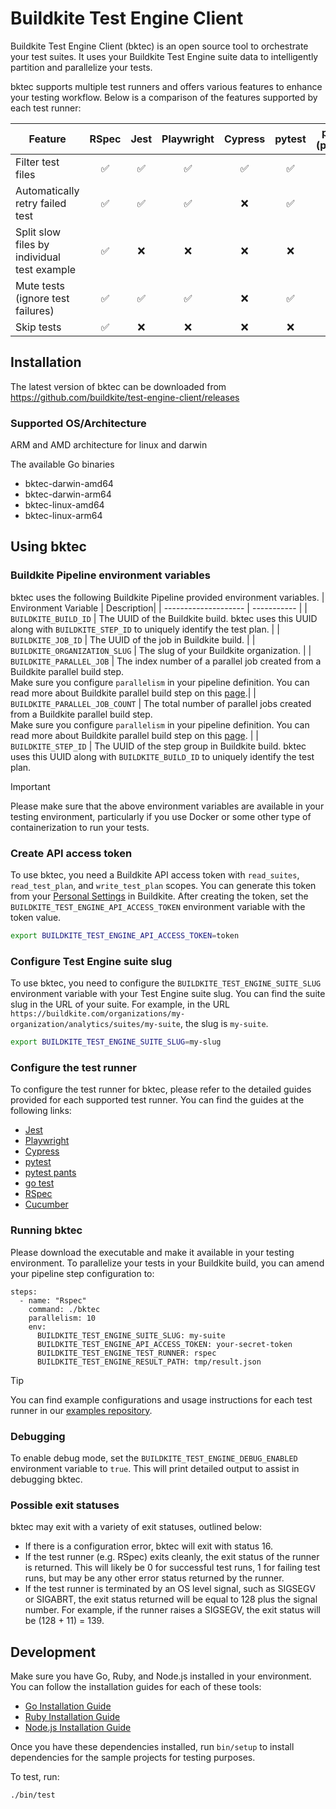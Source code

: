 # Buildkite Test Engine Client

Buildkite Test Engine Client (bktec) is an open source tool to orchestrate your test suites. It uses your Buildkite Test Engine suite data to intelligently partition and parallelize your tests.

bktec supports multiple test runners and offers various features to enhance your testing workflow. Below is a comparison of the features supported by each test runner:

| Feature                                            | RSpec | Jest | Playwright | Cypress | pytest | pants (pytest) | Go test | Cucumber |
| -------------------------------------------------- | :---: | :--: | :--------: | :-----: | :----: | :------------: | :-----: | :------: |
| Filter test files                                  |   ✅  |   ✅  |    ✅      |    ✅   |   ✅   |       ❌       |   ❌    |    ✅    |
| Automatically retry failed test                    |   ✅  |   ✅  |    ✅      |    ❌   |   ✅   |       ✅       |   ✅    |    ✅    |
| Split slow files by individual test example        |   ✅  |   ❌  |    ❌      |    ❌   |   ❌   |       ❌       |   ❌    |    ✅    |
| Mute tests (ignore test failures)                  |   ✅  |   ✅  |    ✅      |    ❌   |   ✅   |       ✅       |   ✅    |    ✅    |
| Skip tests                                         |   ✅  |   ❌  |    ❌      |    ❌   |   ❌   |       ❌       |   ❌    |    ✅    |

## Installation
The latest version of bktec can be downloaded from https://github.com/buildkite/test-engine-client/releases

### Supported OS/Architecture
ARM and AMD architecture for linux and darwin

The available Go binaries
- bktec-darwin-amd64
- bktec-darwin-arm64
- bktec-linux-amd64
- bktec-linux-arm64

## Using bktec

### Buildkite Pipeline environment variables
bktec uses the following Buildkite Pipeline provided environment variables.
| Environment Variable | Description|
| -------------------- | ----------- |
| `BUILDKITE_BUILD_ID` | The UUID of the Buildkite build. bktec uses this UUID along with `BUILDKITE_STEP_ID` to uniquely identify the test plan. |
| `BUILDKITE_JOB_ID` | The UUID of the job in Buildkite build. |
| `BUILDKITE_ORGANIZATION_SLUG` | The slug of your Buildkite organization. |
| `BUILDKITE_PARALLEL_JOB` | The index number of a parallel job created from a Buildkite parallel build step. <br>Make sure you configure `parallelism` in your pipeline definition.  You can read more about Buildkite parallel build step on this [page](https://buildkite.com/docs/pipelines/controlling-concurrency#concurrency-and-parallelism).|
| `BUILDKITE_PARALLEL_JOB_COUNT` | The total number of parallel jobs created from a Buildkite parallel build step. <br>Make sure you configure `parallelism` in your pipeline definition.  You can read more about Buildkite parallel build step on this [page](https://buildkite.com/docs/pipelines/controlling-concurrency#concurrency-and-parallelism). |
| `BUILDKITE_STEP_ID` | The UUID of the step group in Buildkite build. bktec uses this UUID along with `BUILDKITE_BUILD_ID` to uniquely identify the test plan.

> [!IMPORTANT]
> Please make sure that the above environment variables are available in your testing environment, particularly if you use Docker or some other type of containerization to run your tests.

### Create API access token
To use bktec, you need a Buildkite API access token with `read_suites`, `read_test_plan`, and `write_test_plan` scopes. You can generate this token from your [Personal Settings](https://buildkite.com/user/api-access-tokens) in Buildkite. After creating the token, set the `BUILDKITE_TEST_ENGINE_API_ACCESS_TOKEN` environment variable with the token value.

```sh
export BUILDKITE_TEST_ENGINE_API_ACCESS_TOKEN=token
```

### Configure Test Engine suite slug
To use bktec, you need to configure the `BUILDKITE_TEST_ENGINE_SUITE_SLUG` environment variable with your Test Engine suite slug. You can find the suite slug in the URL of your suite. For example, in the URL `https://buildkite.com/organizations/my-organization/analytics/suites/my-suite`, the slug is `my-suite`.

```sh
export BUILDKITE_TEST_ENGINE_SUITE_SLUG=my-slug
```

### Configure the test runner
To configure the test runner for bktec, please refer to the detailed guides provided for each supported test runner. You can find the guides at the following links:
- [Jest](./docs/jest.md)
- [Playwright](./docs/playwright.md)
- [Cypress](./docs/cypress.md)
- [pytest](./docs/pytest.md)
- [pytest pants](./docs/pytest-pants.md)
- [go test](./docs/gotest.md)
- [RSpec](./docs/rspec.md)
- [Cucumber](./docs/cucumber.md)


### Running bktec
Please download the executable and make it available in your testing environment.
To parallelize your tests in your Buildkite build, you can amend your pipeline step configuration to:
```
steps:
  - name: "Rspec"
    command: ./bktec
    parallelism: 10
    env:
      BUILDKITE_TEST_ENGINE_SUITE_SLUG: my-suite
      BUILDKITE_TEST_ENGINE_API_ACCESS_TOKEN: your-secret-token
      BUILDKITE_TEST_ENGINE_TEST_RUNNER: rspec
      BUILDKITE_TEST_ENGINE_RESULT_PATH: tmp/result.json
```

> [!TIP]
> You can find example configurations and usage instructions for each test runner in our [examples repository](https://github.com/buildkite/test-engine-client-examples).


### Debugging
To enable debug mode, set the `BUILDKITE_TEST_ENGINE_DEBUG_ENABLED` environment variable to `true`. This will print detailed output to assist in debugging bktec.

### Possible exit statuses

bktec may exit with a variety of exit statuses, outlined below:

- If there is a configuration error, bktec will exit with
  status 16.
- If the test runner (e.g. RSpec) exits cleanly, the exit status of
  the runner is returned. This will likely be 0 for successful test runs, 1 for
  failing test runs, but may be any other error status returned by the runner.
- If the test runner is terminated by an OS level signal, such as SIGSEGV or
  SIGABRT, the exit status returned will be equal to 128 plus the signal number.
  For example, if the runner raises a SIGSEGV, the exit status will be (128 +
  11) = 139.

## Development

Make sure you have Go, Ruby, and Node.js installed in your environment. You can follow the installation guides for each of these tools:

- [Go Installation Guide](https://golang.org/doc/install)
- [Ruby Installation Guide](https://www.ruby-lang.org/en/documentation/installation/)
- [Node.js Installation Guide](https://nodejs.org/en/download/package-manager/)

Once you have these dependencies installed, run `bin/setup` to install dependencies for the sample projects for testing purposes.

To test, run:
```sh
./bin/test
```
